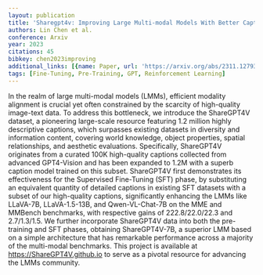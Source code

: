 ```yaml
---
layout: publication
title: 'Sharegpt4v: Improving Large Multi-modal Models With Better Captions'
authors: Lin Chen et al.
conference: Arxiv
year: 2023
citations: 45
bibkey: chen2023improving
additional_links: [{name: Paper, url: 'https://arxiv.org/abs/2311.12793'}]
tags: [Fine-Tuning, Pre-Training, GPT, Reinforcement Learning]
---
```

In the realm of large multi-modal models (LMMs), efficient modality alignment
is crucial yet often constrained by the scarcity of high-quality image-text
data. To address this bottleneck, we introduce the ShareGPT4V dataset, a
pioneering large-scale resource featuring 1.2 million highly descriptive
captions, which surpasses existing datasets in diversity and information
content, covering world knowledge, object properties, spatial relationships,
and aesthetic evaluations. Specifically, ShareGPT4V originates from a curated
100K high-quality captions collected from advanced GPT4-Vision and has been
expanded to 1.2M with a superb caption model trained on this subset. ShareGPT4V
first demonstrates its effectiveness for the Supervised Fine-Tuning (SFT)
phase, by substituting an equivalent quantity of detailed captions in existing
SFT datasets with a subset of our high-quality captions, significantly
enhancing the LMMs like LLaVA-7B, LLaVA-1.5-13B, and Qwen-VL-Chat-7B on the MME
and MMBench benchmarks, with respective gains of 222.8/22.0/22.3 and
2.7/1.3/1.5. We further incorporate ShareGPT4V data into both the pre-training
and SFT phases, obtaining ShareGPT4V-7B, a superior LMM based on a simple
architecture that has remarkable performance across a majority of the
multi-modal benchmarks. This project is available at
https://ShareGPT4V.github.io to serve as a pivotal resource for advancing the
LMMs community.